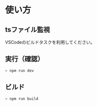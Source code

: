 # 使い方

## tsファイル監視

VSCodeのビルドタスクを利用してください。

## 実行（確認）

```bash
> npm run dev
```

## ビルド

```bash
> npm run build
```